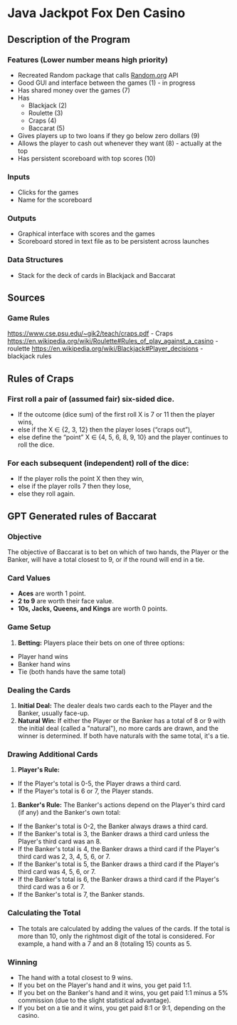 # Java Jackpot Fox Den Casino
## Description of the Program
### Features (Lower number means high priority)
* Recreated Random package that calls [Random.org](https://www.random.org) API
* Good GUI and interface between the games (1) - in progress
* Has shared money over the games (7)
* Has
  * Blackjack (2)
  * Roulette (3)
  * Craps (4)
  * Baccarat (5)
* Gives players up to two loans if they go below zero dollars (9)
* Allows the player to cash out whenever they want (8) - actually at the top
* Has persistent scoreboard with top scores (10)
### Inputs
* Clicks for the games
* Name for the scoreboard
### Outputs
* Graphical interface with scores and the games
* Scoreboard stored in text file as to be persistent across launches
### Data Structures
* Stack for the deck of cards in Blackjack and Baccarat

## Sources
### Game Rules
https://www.cse.psu.edu/~gik2/teach/craps.pdf - Craps
https://en.wikipedia.org/wiki/Roulette#Rules_of_play_against_a_casino - roulette
https://en.wikipedia.org/wiki/Blackjack#Player_decisions - blackjack rules

## Rules of Craps
### First roll a pair of (assumed fair) six-sided dice.
* If the outcome (dice sum) of the first roll X is 7 or 11 then the
player wins,
* else if the X ∈ {2, 3, 12} then the player loses (“craps out”),
* else define the “point” X ∈ {4, 5, 6, 8, 9, 10} and the player
continues to roll the dice.
### For each subsequent (independent) roll of the dice:
* If the player rolls the point X then they win,
* else if the player rolls 7 then they lose,
* else they roll again.


## GPT Generated rules of Baccarat
### Objective
The objective of Baccarat is to bet on which of two hands, the Player or the Banker, will have a total closest to 9, or if the round will end in a tie.

### Card Values
- **Aces** are worth 1 point.
- **2 to 9** are worth their face value.
- **10s, Jacks, Queens, and Kings** are worth 0 points.

### Game Setup
1. **Betting:** Players place their bets on one of three options:
  - Player hand wins
  - Banker hand wins
  - Tie (both hands have the same total)

### Dealing the Cards
1. **Initial Deal:** The dealer deals two cards each to the Player and the Banker, usually face-up.
2. **Natural Win:** If either the Player or the Banker has a total of 8 or 9 with the initial deal (called a "natural"), no more cards are drawn, and the winner is determined. If both have naturals with the same total, it's a tie.

### Drawing Additional Cards
1. **Player's Rule:**
  - If the Player's total is 0-5, the Player draws a third card.
  - If the Player's total is 6 or 7, the Player stands.

1. **Banker's Rule:** The Banker's actions depend on the Player's third card (if any) and the Banker's own total:
  - If the Banker's total is 0-2, the Banker always draws a third card.
  - If the Banker's total is 3, the Banker draws a third card unless the Player's third card was an 8.
  - If the Banker's total is 4, the Banker draws a third card if the Player's third card was 2, 3, 4, 5, 6, or 7.
  - If the Banker's total is 5, the Banker draws a third card if the Player's third card was 4, 5, 6, or 7.
  - If the Banker's total is 6, the Banker draws a third card if the Player's third card was a 6 or 7.
  - If the Banker's total is 7, the Banker stands.

### Calculating the Total
- The totals are calculated by adding the values of the cards. If the total is more than 10, only the rightmost digit of the total is considered. For example, a hand with a 7 and an 8 (totaling 15) counts as 5.

### Winning
- The hand with a total closest to 9 wins.
- If you bet on the Player's hand and it wins, you get paid 1:1.
- If you bet on the Banker's hand and it wins, you get paid 1:1 minus a 5% commission (due to the slight statistical advantage).
- If you bet on a tie and it wins, you get paid 8:1 or 9:1, depending on the casino.

